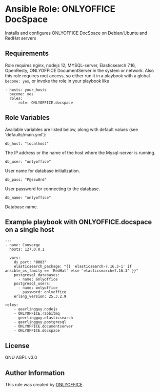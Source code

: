 # Ansible Role: ONLYOFFICE DocSpace
Installs and configures ONLYOFFICE DocSpace on Debian/Ubuntu and RedHat servers
##
## Requirements

Role requires nginx, nodejs 12, MYSQL-server, Elasticsearch 7.16, OpenResty, ONLYOFFICE DocumentServer in the system or network. Also this role requires root access, so either run it in a playbook with a global `become: yes`, or invoke the role in your playbook like

    - hosts: your_hosts 
      become: yes
      roles:
        - role: ONLYOFFICE.docspace

## Role Variables

Available variables are listed below, along with default values (see 'defaults/main.yml'):

	db_host: "localhost"

The IP address or the name of the host where the Mysql-server is running.

	db_user: "onlyoffice"

User name for database initialization.

	db_pass: "P@ssw0rd"

User password for connecting to the database.

	db_name: "onlyoffice"

Database name.

## Example playbook with ONLYOFFICE.docspace on a single host

    ---
    - name: Converge
      hosts: 127.0.0.1

      vars:
        ds_port: "8083"
        elasticsearch_package: "{{ 'elasticsearch-7.16.3-1' if ansible_os_family == 'RedHat' else 'elasticsearch=7.16.3' }}"
        postgresql_databases:
          - name: onlyoffice
        postgresql_users:
          - name: onlyoffice
            password: onlyoffice
        erlang_version: 25.3.2.9

    roles:
        - geerlingguy.nodejs
        - ONLYOFFICE.rabbitmq
        - geerlingguy.elasticsearch
        - geerlingguy.postgresql
        - ONLYOFFICE.documentserver
        - ONLYOFFICE.docspace

## License

GNU AGPL v3.0

## Author Information

This role was created by [ONLYOFFICE](https://www.onlyoffice.com/).
